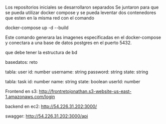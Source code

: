 Los repositorios iniciales se desarrollaron separados
Se juntaron para que se pueda utilizar docker compose y se pueda leventar dos contenedores que esten en la misma red con el comando


docker-compose up -d --build

Este comando generara las imagenes especificadas en el docker-compose y conectara a una base de datos postgres en el puerto 5432.

que debe tener la estructura de bd

basedatos: reto

tabla: user
id: number
username: string
password: string
state: string

tabla: task
id: number
name: string
state: boolean
userId: number

Frontend en s3: http://frontretojonathan.s3-website-us-east-1.amazonaws.com/login

backend en ec2: http://54.226.31.202:3000/

swagger: http://54.226.31.202:3000/api
